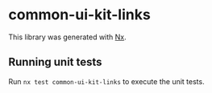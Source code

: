 # common-ui-kit-links

This library was generated with [Nx](https://nx.dev).

## Running unit tests

Run `nx test common-ui-kit-links` to execute the unit tests.
